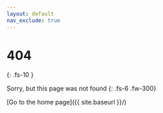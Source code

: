 ```yaml
---
layout: default
nav_exclude: true
---
```


# 404
{: .fs-10 }

Sorry, but this page was not found
{: .fs-6 .fw-300}

[Go to the home page]({{ site.baseurl }}/)
